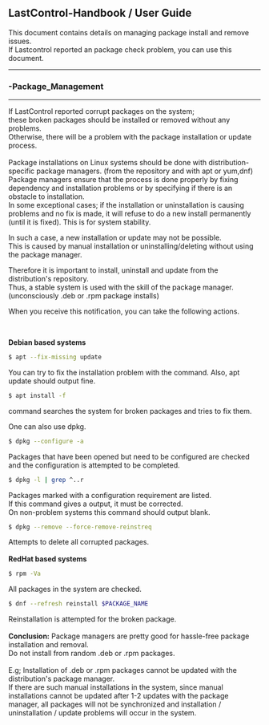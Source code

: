 ## LastControl-Handbook / User Guide
This document contains details on managing package install and remove issues.<br>
If Lastcontrol reported an package check problem, you can use this document.

--- 
### -Package_Management
---
If LastControl reported corrupt packages on the system; <br>
these broken packages should be installed or removed without any problems. <br>
Otherwise, there will be a problem with the package installation or update process. <br>
<br>
Package installations on Linux systems should be done with distribution-specific package managers. (from the repository and with apt or yum,dnf) <br>
Package managers ensure that the process is done properly by fixing dependency and installation problems or by specifying if there is an obstacle to installation. <br>
In some exceptional cases; if the installation or uninstallation is causing problems and no fix is made, it will refuse to do a new install permanently (until it is fixed). This is for system stability. <br>

In such a case, a new installation or update may not be possible. <br>
This is caused by manual installation or uninstalling/deleting without using the package manager. <br>

Therefore it is important to install, uninstall and update from the distribution's repository. <br>
Thus, a stable system is used with the skill of the package manager. (unconsciously .deb or .rpm package installs) <br>

When you receive this notification, you can take the following actions. <br>

<br>

**Debian based systems** <br>
```sh
$ apt --fix-missing update
```
You can try to fix the installation problem with the command. Also, apt update should output fine. <br>
```sh
$ apt install -f
```
command searches the system for broken packages and tries to fix them. <br>

One can also use dpkg. <br>
```sh
$ dpkg --configure -a
```
Packages that have been opened but need to be configured are checked and the configuration is attempted to be completed. <br>
```sh
$ dpkg -l | grep ^..r
```
Packages marked with a configuration requirement are listed. <br>
If this command gives a output, it must be corrected. <br>
On non-problem systems this command should output blank. <br>
```sh
$ dpkg --remove --force-remove-reinstreq
```
Attempts to delete all corrupted packages. <br>
<br>
**RedHat based systems** <br>
```sh
$ rpm -Va
```
All packages in the system are checked. <br>
```sh
$ dnf --refresh reinstall $PACKAGE_NAME
```
Reinstallation is attempted for the broken package. <br>
<br>
**Conclusion:** Package managers are pretty good for hassle-free package installation and removal. <br>
Do not install from random .deb or .rpm packages.<br>
<br>
E.g; Installation of .deb or .rpm packages cannot be updated with the distribution's package manager. <br>
If there are such manual installations in the system, since manual installations cannot be updated after 1-2 updates with the package manager, all packages will not be synchronized and installation / uninstallation / update problems will occur in the system. <br>
